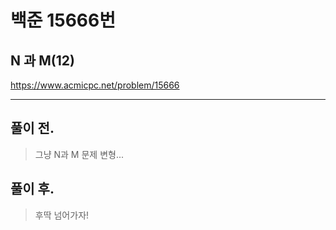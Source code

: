 # 백준 15666번

## N 과 M(12)
https://www.acmicpc.net/problem/15666
___
## 풀이 전.
> 그냥 N과 M 문제 변형...
## 풀이 후.
> 후딱 넘어가자!